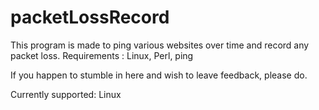 # packetLossRecord

This program is made to ping various websites over time and record any packet loss.
Requirements : 
    Linux, Perl, ping

If you happen to stumble in here and wish to leave feedback, please do.

Currently supported:
    Linux